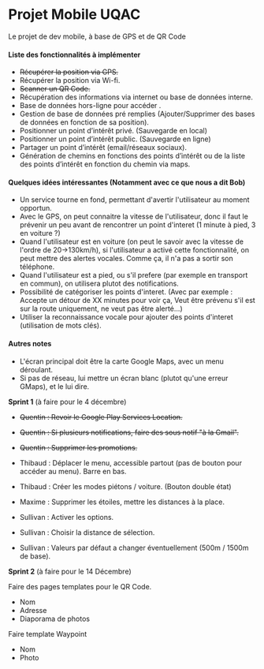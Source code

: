 # Projet Mobile UQAC
Le projet de dev mobile, à base de GPS et de QR Code

#### Liste des fonctionnalités à implémenter
* ~~Récupérer la position via GPS.~~
* Récupérer la position via Wi-fi.
* ~~Scanner un QR Code.~~
* Récupération des informations via internet ou base de données interne.
* Base de données hors-ligne pour accéder .
* Gestion de base de données pré remplies (Ajouter/Supprimer des bases de données en fonction de sa position).
* Positionner un point d’intérêt privé. (Sauvegarde en local)
* Positionner un point d’intérêt public. (Sauvegarde en ligne)
* Partager un point d’intérêt (email/réseaux sociaux).
* Génération de chemins en fonctions des points d’intérêt ou de la liste des points d’intérêt en fonction du chemin via maps.


#### Quelques idées intéressantes (Notamment avec ce que nous a dit Bob)
* Un service tourne en fond, permettant d'avertir l'utilisateur au moment opportun.
* Avec le GPS, on peut connaitre la vitesse de l'utilisateur, donc il faut le prévenir un peu avant de rencontrer un point d'interet (1 minute à pied, 3 en voiture ?)
* Quand l'utilisateur est en voiture (on peut le savoir avec la vitesse de l'ordre de 20->130km/h), si l'utilisateur a activé cette fonctionnalité, on peut mettre des alertes vocales. Comme ça, il n'a pas a sortir son téléphone.
* Quand l'utilisateur est a pied, ou s'il prefere (par exemple en transport en commun), on utilisera plutot des notifications.
* Possibilité de catégoriser les points d'interet. (Avec par exemple : Accepte un détour de XX minutes pour voir ça, Veut être prévenu s'il est sur la route uniquement, ne veut pas être alerté...)
* Utiliser la reconnaissance vocale pour ajouter des points d'interet (utilisation de mots clés).

#### Autres notes 
* L'écran principal doit être la carte Google Maps, avec un menu déroulant.
* Si pas de réseau, lui mettre un écran blanc (plutot qu'une erreur GMaps), et le lui dire.

**Sprint 1** (à faire pour le 4 décembre)

* ~~Quentin : Revoir le Google Play Services Location.~~
* ~~Quentin : Si plusieurs notifications, faire des sous notif "à la Gmail".~~
* ~~Quentin : Supprimer les promotions.~~

* Thibaud : Déplacer le menu, accessible partout (pas de bouton pour accéder au menu). Barre en bas.
* Thibaud : Créer les modes piétons / voiture. (Bouton double état)

* Maxime : Supprimer les étoiles, mettre les distances à la place.

* Sullivan : Activer les options.
* Sullivan : Choisir la distance de sélection.
* Sullivan : Valeurs par défaut a changer éventuellement (500m / 1500m de base).

**Sprint 2** (à faire pour le 14 Décembre)

Faire des pages templates pour le QR Code.
- Nom
- Adresse
- Diaporama de photos

Faire template Waypoint
- Nom
- Photo
